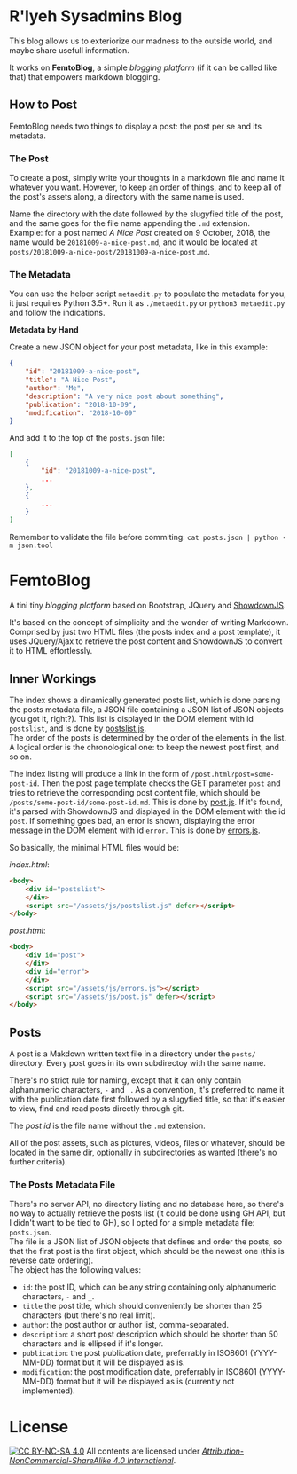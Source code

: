# R'lyeh Sysadmins Blog

This blog allows us to exteriorize our madness to the outside world, and maybe
share usefull information.

It works on **FemtoBlog**, a simple *blogging platform* (if it can be called like
that) that empowers markdown blogging.

## How to Post

FemtoBlog needs two things to display a post: the post per se and its
metadata.

### The Post

To create a post, simply write your thoughts in a markdown file and name it
whatever you want. However, to keep an order of things, and to keep all of the
post's assets along, a directory with the same name is used.

Name the directory with the date followed by the slugyfied title of the post,
and the same goes for the file name appending the `.md` extension.  
Example: for a post named *A Nice Post* created on 9 October, 2018, the name
would be `20181009-a-nice-post.md`, and it would be located at
`posts/20181009-a-nice-post/20181009-a-nice-post.md`.

### The Metadata

You can use the helper script `metaedit.py` to populate the metadata for you,
it just requires Python 3.5+. Run it as `./metaedit.py` or
`python3 metaedit.py` and follow the indications.

**Metadata by Hand**

Create a new JSON object for your post metadata, like in this example:

```json
{
    "id": "20181009-a-nice-post",
    "title": "A Nice Post",
    "author": "Me",
    "description": "A very nice post about something",
    "publication": "2018-10-09",
    "modification": "2018-10-09"
}
```

And add it to the top of the `posts.json` file:

```json
[
    {
        "id": "20181009-a-nice-post",
        ...
    },
    {
        ...
    }
]
```

Remember to validate the file before commiting:
`cat posts.json | python -m json.tool`

# FemtoBlog

A tini tiny *blogging platform* based on Bootstrap, JQuery and
[ShowdownJS](https://github.com/showdownjs/showdown).

It's based on the concept of simplicity and the wonder of writing Markdown.
Comprised by just two HTML files (the posts index and a post template), it uses
JQuery/Ajax to retrieve the post content and ShowdownJS to convert it to HTML
effortlessly.

## Inner Workings

The index shows a dinamically generated posts list, which is done parsing the
posts metadata file, a JSON file containing a JSON list of JSON objects (you
got it, right?). This list is displayed in the DOM element with id
`postslist`, and is done by [postslist.js](assets/js/postslist.js).  
The order of the posts is determined by the order of the
elements in the list. A logical order is the chronological one: to keep the
newest post first, and so on.

The index listing will produce a link in the form of
`/post.html?post=some-post-id`. Then the post page template checks the GET
parameter `post` and tries to retrieve the corresponding post content file,
which should be `/posts/some-post-id/some-post-id.md`. This is done by
[post.js](assets/js/post.js). If it's found, it's parsed with ShowdownJS and
displayed in the DOM element with the id `post`. If something goes bad, an
error is shown, displaying the error message in the DOM element with id
`error`. This is done by [errors.js](assets/js/errors.js).

So basically, the minimal HTML files would be:

*index.html*:

```html
<body>
    <div id="postslist">
    </div>
    <script src="/assets/js/postslist.js" defer></script>
</body>
```

*post.html*:

```html
<body>
    <div id="post">
    </div>
    <div id="error">
    </div>
    <script src="/assets/js/errors.js"></script>
    <script src="/assets/js/post.js" defer></script>
</body>
```

## Posts

A post is a Makdown written text file in a directory under the `posts/`
directory. Every post goes in its own subdirectoy with the same name.

There's no strict rule for naming, except that it can only contain alphanumeric
characters, `-` and `_`. As a convention, it's preferred to name it with
the publication date first followed by a slugyfied title, so that it's easier
to view, find and read posts directly through git.

The *post id* is the file name without the `.md` extension.

All of the post assets, such as pictures, videos, files or whatever, should be
located in the same dir, optionally in subdirectories as wanted (there's no
further criteria).

### The Posts Metadata File

There's no server API, no directory listing and no database here, so there's no
way to actually retrieve the posts list (it could be done using GH API, but I
didn't want to be tied to GH), so I opted for a simple metadata file:
`posts.json`.  
The file is a JSON list of JSON objects that defines and order the posts, so
that the first post is the first object, which should be the newest one (this
is reverse date ordering).  
The object has the following values:

* `id`: the post ID, which can be any string containing only alphanumeric
  characters, `-` and `_`.
* `title` the post title, which should conveniently be shorter than 25
  characters (but there's no real limit).
* `author`: the post author or author list, comma-separated.
* `description`: a short post description which should be shorter than 50
  characters and is ellipsed if it's longer.
* `publication`: the post publication date, preferrably in ISO8601
  (YYYY-MM-DD) format but it will be displayed as is.
* `modification`: the post modification date, preferrably in ISO8601
  (YYYY-MM-DD) format but it will be displayed as is (currently not
  implemented).

# License

[![CC BY-NC-SA 4.0](https://licensebuttons.net/l/by-nc-sa/4.0/88x31.png)](https://creativecommons.org/licenses/by-nc-sa/4.0/) All contents are licensed under *[Attribution-NonCommercial-ShareAlike 4.0 International](https://creativecommons.org/licenses/by-nc-sa/4.0/)*.

